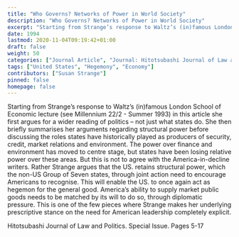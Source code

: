 ```yaml
---
title: "Who Governs? Networks of Power in World Society"
description: "Who Governs? Networks of Power in World Society"
excerpt: "Starting from Strange’s response to Waltz’s (in)famous London School of Economic lecture (see Millennium 22/2 - Summer 1993) in this article she first argues for a wider reading of politics – not just what states do. She then briefly summarises her arguments regarding structural power before discussing the roles states have historically played as producers of security, credit, market relations and environment. The power over finance and environment has moved to centre stage, but states have been losing relative power over these areas. But this is not to agree with the America-in-decline writers. Rather Strange argues that the US. retains structural power, which the non-US Group of Seven states, through joint action need to encourage Americans to recognise. This will enable the US. to once again act as hegemon for the general good. America’s ability to supply market public goods needs to be matched by its will to do so, through diplomatic pressure. This is one of the few pieces where Strange makes her underlying prescriptive stance on the need for American leadership completely explicit."
date: 1994
lastmod: 2020-11-04T09:19:42+01:00
draft: false
weight: 50
categories: ["Journal Article", "Journal: Hitotsubashi Journal of Law and Politics"]
tags: ["United States", "Hegemony", "Economy"]
contributors: ["Susan Strange"]
pinned: false
homepage: false
---
```


Starting from Strange’s response to Waltz’s (in)famous London School of Economic lecture (see Millennium 22/2 - Summer 1993) in this article she first argues for a wider reading of politics – not just what states do. She then briefly summarises her arguments regarding structural power before discussing the roles states have historically played as producers of security, credit, market relations and environment. The power over finance and environment has moved to centre stage, but states have been losing relative power over these areas. But this is not to agree with the America-in-decline writers. Rather Strange argues that the US. retains structural power, which the non-US Group of Seven states, through joint action need to encourage Americans to recognise. This will enable the US. to once again act as hegemon for the general good. America’s ability to supply market public goods needs to be matched by its will to do so, through diplomatic pressure. This is one of the few pieces where Strange makes her underlying prescriptive stance on the need for American leadership completely explicit.

Hitotsubashi Journal of Law and Politics. Special Issue. Pages 5-17